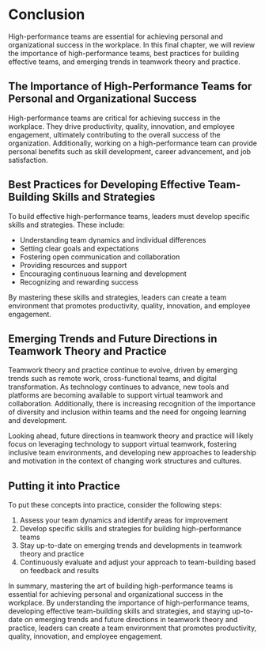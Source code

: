 # Conclusion

High-performance teams are essential for achieving personal and organizational success in the workplace. In this final chapter, we will review the importance of high-performance teams, best practices for building effective teams, and emerging trends in teamwork theory and practice.

The Importance of High-Performance Teams for Personal and Organizational Success
--------------------------------------------------------------------------------

High-performance teams are critical for achieving success in the workplace. They drive productivity, quality, innovation, and employee engagement, ultimately contributing to the overall success of the organization. Additionally, working on a high-performance team can provide personal benefits such as skill development, career advancement, and job satisfaction.

Best Practices for Developing Effective Team-Building Skills and Strategies
---------------------------------------------------------------------------

To build effective high-performance teams, leaders must develop specific skills and strategies. These include:

* Understanding team dynamics and individual differences
* Setting clear goals and expectations
* Fostering open communication and collaboration
* Providing resources and support
* Encouraging continuous learning and development
* Recognizing and rewarding success

By mastering these skills and strategies, leaders can create a team environment that promotes productivity, quality, innovation, and employee engagement.

Emerging Trends and Future Directions in Teamwork Theory and Practice
---------------------------------------------------------------------

Teamwork theory and practice continue to evolve, driven by emerging trends such as remote work, cross-functional teams, and digital transformation. As technology continues to advance, new tools and platforms are becoming available to support virtual teamwork and collaboration. Additionally, there is increasing recognition of the importance of diversity and inclusion within teams and the need for ongoing learning and development.

Looking ahead, future directions in teamwork theory and practice will likely focus on leveraging technology to support virtual teamwork, fostering inclusive team environments, and developing new approaches to leadership and motivation in the context of changing work structures and cultures.

Putting it into Practice
------------------------

To put these concepts into practice, consider the following steps:

1. Assess your team dynamics and identify areas for improvement
2. Develop specific skills and strategies for building high-performance teams
3. Stay up-to-date on emerging trends and developments in teamwork theory and practice
4. Continuously evaluate and adjust your approach to team-building based on feedback and results

In summary, mastering the art of building high-performance teams is essential for achieving personal and organizational success in the workplace. By understanding the importance of high-performance teams, developing effective team-building skills and strategies, and staying up-to-date on emerging trends and future directions in teamwork theory and practice, leaders can create a team environment that promotes productivity, quality, innovation, and employee engagement.
